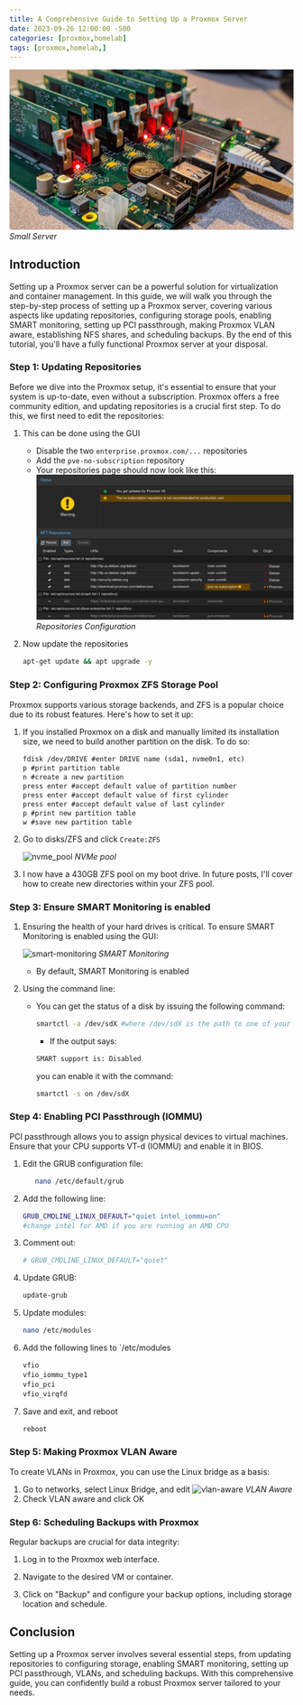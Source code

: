 ```yaml
---
title: A Comprehensive Guide to Setting Up a Proxmox Server
date: 2023-09-26 12:00:00 -500
categories: [proxmox,homelab]
tags: [proxmox,homelab,]
---
```


![small-server](/assets/images/small-server.jpg)
_Small Server_

## Introduction

Setting up a Proxmox server can be a powerful solution for virtualization and container management. In this guide, we will walk you through the step-by-step process of setting up a Proxmox server, covering various aspects like updating repositories, configuring storage pools, enabling SMART monitoring, setting up PCI passthrough, making Proxmox VLAN aware, establishing NFS shares, and scheduling backups. By the end of this tutorial, you'll have a fully functional Proxmox server at your disposal.

### Step 1: Updating Repositories

Before we dive into the Proxmox setup, it's essential to ensure that your system is up-to-date, even without a subscription. Proxmox offers a free community edition, and updating repositories is a crucial first step. To do this, we first need to edit the repositories:

1. This can be done using the GUI
   * Disable the two `enterprise.proxmox.com/...` repositories
   * Add the `pve-no-subscription` repository
   * Your repositories page should now look like this:
    ![repositories-config](/assets/images/repositories-config.png)
    _Repositories Configuration_
2. Now update the repositories

   ```bash
   apt-get update && apt upgrade -y
    ```

### Step 2: Configuring Proxmox ZFS Storage Pool

Proxmox supports various storage backends, and ZFS is a popular choice due to its robust features. Here's how to set it up:

  1. If you installed Proxmox on a disk and manually limited its installation size, we need to build another partition on the disk.
      To do so:

      ```shell
      fdisk /dev/DRIVE #enter DRIVE name (sda1, nvme0n1, etc)
      p #print partition table
      n #create a new partition
      press enter #accept default value of partition number
      press enter #accept default value of first cylinder
      press enter #accept default value of last cylinder
      p #print new partition table
      w #save new partition table
      ```

  2. Go to disks/ZFS and click `Create:ZFS`

      ![nvme_pool](/assets/images/nvme_pool.png)
      _NVMe pool_

  3. I now have a 430GB ZFS pool on my boot drive. In future posts, I'll cover how to create new directories within your ZFS pool.

### Step 3: Ensure SMART Monitoring is enabled

  1. Ensuring the health of your hard drives is critical. To ensure SMART Monitoring is enabled using the GUI:

      ![smart-monitoring](assets/images/smart-monitoring.png)
      _SMART Monitoring_

      * By default, SMART Monitoring is enabled
  2. Using the command line:

      * You can get the status of a disk by issuing the following command:

        ```bash
        smartctl -a /dev/sdX #where /dev/sdX is the path to one of your local disks.
        ```

        * If the output says:

        ```bash
        SMART support is: Disabled
        ```

        you can enable it with the command:

        ```bash
        smartctl -s on /dev/sdX
        ```

### Step 4: Enabling PCI Passthrough (IOMMU)

PCI passthrough allows you to assign physical devices to virtual machines. Ensure that your CPU supports VT-d (IOMMU) and enable it in BIOS.

1. Edit the GRUB configuration file:

   ```bash
      nano /etc/default/grub
      ```

2. Add the following line:

    ```bash
    GRUB_CMDLINE_LINUX_DEFAULT="quiet intel_iommu=on"
    #change intel for AMD if you are running an AMD CPU
    ```

3. Comment out:

    ```bash
    # GRUB_CMDLINE_LINUX_DEFAULT="quiet"
    ```

4. Update GRUB:

    ```bash
    update-grub
    ```

5. Update modules:

    ```bash
    nano /etc/modules
    ```

6. Add the following lines to `/etc/modules

    ```txt
    vfio
    vfio_iommu_type1
    vfio_pci
    vfio_virqfd
    ```

7. Save and exit, and reboot

    ```bash
    reboot
    ```

### Step 5: Making Proxmox VLAN Aware

To create VLANs in Proxmox, you can use the Linux bridge as a basis:

1. Go to networks, select Linux Bridge, and edit
  ![vlan-aware](/assets/images/vlan-aware.png)
  _VLAN Aware_
2. Check VLAN aware and click OK

### Step 6: Scheduling Backups with Proxmox

Regular backups are crucial for data integrity:

1. Log in to the Proxmox web interface.

2. Navigate to the desired VM or container.

3. Click on "Backup" and configure your backup options, including storage location and schedule.

## Conclusion

Setting up a Proxmox server involves several essential steps, from updating repositories to configuring storage, enabling SMART monitoring, setting up PCI passthrough, VLANs, and scheduling backups. With this comprehensive guide, you can confidently build a robust Proxmox server tailored to your needs.
